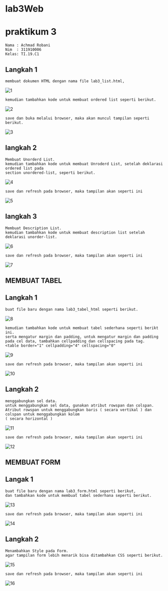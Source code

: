 # lab3Web
# praktikum 3
```
Nama : Achmad Robani
Nim  : 311910006
Kelas: TI.19.C1
```
## Langkah 1
```
membuat dokumen HTML dengan nama file lab3_list.html, 
```
![1](https://user-images.githubusercontent.com/81969264/115113248-930d0b00-9fb3-11eb-8bc8-54821713e80a.jpg)
```
kemudian tambahkan kode untuk membuat ordered list seperti berikut.
```
![2](https://user-images.githubusercontent.com/81969264/115113291-cb144e00-9fb3-11eb-8e06-2839c95ece6b.jpg)

```
save dan buka melalui browser, maka akan muncul tampilan seperti berikut.
```
![3](https://user-images.githubusercontent.com/81969264/115113328-f9922900-9fb3-11eb-84e8-cd71139745cb.jpg)

## langkah 2
```
Membuat Unorderd List.
kemudian tambahkan kode untuk membuat Unroderd List, setelah deklarasi ordered list pada
section unordered-list, seperti berikut.
```
![4](https://user-images.githubusercontent.com/81969264/115113442-8b9a3180-9fb4-11eb-9db6-cc9c2db7abf7.jpg)
```
save dan refresh pada browser, maka tampilan akan seperti ini
```
![5](https://user-images.githubusercontent.com/81969264/115113461-aa002d00-9fb4-11eb-9160-4511a9f77573.jpg)

## langkah 3
```
Membuat Description List.
kemudian tambahkan kode untuk membuat description list setelah deklarasi unorder-list.
```
![6](https://user-images.githubusercontent.com/81969264/115113503-eaf84180-9fb4-11eb-82de-4739a3750a3b.jpg)
```
save dan refresh pada browser, maka tampilan akan seperti ini
```
![7](https://user-images.githubusercontent.com/81969264/115113529-0d8a5a80-9fb5-11eb-90bc-107595547a66.jpg)

## MEMBUAT TABEL

## Langkah 1
```
buat file baru dengan nama lab3_tabel_html seperti berikut.
```
![8](https://user-images.githubusercontent.com/81969264/115113590-54785000-9fb5-11eb-9f62-3d992e9cbf4d.jpg)
```
kemudian tambahkan kode untuk membuat tabel sederhana seperti berikt ini.
serta mengatur margin dan padding, untuk mengatur margin dan padding pada cel data, tambahkan cellpadding dan cellspacing pada tag.
<table border="1" cellpadding="4" cellspacing="0"
```
![9](https://user-images.githubusercontent.com/81969264/115113697-c355a900-9fb5-11eb-9199-6ee72cd5f86a.jpg)
```
save dan refresh pada browser, maka tampilan akan seperti ini
```
![10](https://user-images.githubusercontent.com/81969264/115113711-d5374c00-9fb5-11eb-9f99-0d4235e71ae5.jpg)

## Langkah 2
```
menggabungkan sel data.
untuk menggabungkan sel data, gunakan atribut rowspan dan colspan. Atribut rowspan untuk menggabungkan baris ( secara vertikal ) dan colspan untuk menggabungkan kolom 
( secara horizontal )
```
![11](https://user-images.githubusercontent.com/81969264/115113869-9655c600-9fb6-11eb-8fc3-d4957e42bcfd.jpg)
```
save dan refresh pada browser, maka tampilan akan seperti ini
```
![12](https://user-images.githubusercontent.com/81969264/115113878-a9689600-9fb6-11eb-8b88-89eaf76205be.jpg)

## MEMBUAT FORM

## Langak 1
```
buat file baru dengan nama lab3_form.html seperti berikut, 
dan tambahkan kode untuk membuat tabel sederhana seperti berikut.

```
![13](https://user-images.githubusercontent.com/81969264/115113925-f0ef2200-9fb6-11eb-912e-99ecac3da45f.jpg)
```
save dan refresh pada browser, maka tampilan akan seperti ini
```
![14](https://user-images.githubusercontent.com/81969264/115114008-41ff1600-9fb7-11eb-8693-ca69a25e7955.jpg)

## Langkah 2
```
Menambahkan Style pada Form.
agar tampilan form lebih menarik bisa ditambahkan CSS seperti berikut.
```
![15](https://user-images.githubusercontent.com/81969264/115114055-7a9eef80-9fb7-11eb-88ea-cb8ac4d6b330.jpg)

```
save dan refresh pada browser, maka tampilan akan seperti ini
```
![16](https://user-images.githubusercontent.com/81969264/115114067-8ab6cf00-9fb7-11eb-9968-6acceac0184e.jpg)




